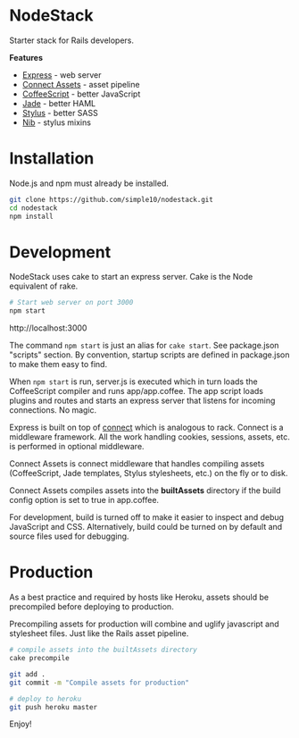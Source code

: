 NodeStack
=======

Starter stack for Rails developers.

**Features**

* [Express](http://expressjs.com/) - web server
* [Connect Assets](https://github.com/adunkman/connect-assets) - asset pipeline
* [CoffeeScript](http://coffeescript.org/) - better JavaScript
* [Jade](http://jade-lang.com/) - better HAML
* [Stylus](http://learnboost.github.io/stylus/) - better SASS
* [Nib](https://github.com/visionmedia/nib) - stylus mixins


# Installation

Node.js and npm must already be installed.

```bash
git clone https://github.com/simple10/nodestack.git
cd nodestack
npm install
```

# Development

NodeStack uses cake to start an express server. Cake is the Node equivalent of rake.

```bash
# Start web server on port 3000
npm start
```

http://localhost:3000

The command `npm start` is just an alias for `cake start`. See package.json "scripts" section.
By convention, startup scripts are defined in package.json to make them easy to find.

When `npm start` is run, server.js is executed which in turn loads the CoffeeScript compiler
and runs app/app.coffee. The app script loads plugins and routes and starts an express
server that listens for incoming connections. No magic.

Express is built on top of [connect](http://www.senchalabs.org/connect/) which is analogous
to rack. Connect is a middleware framework. All the work handling cookies, sessions, assets,
etc. is performed in optional middleware.

Connect Assets is connect middleware that handles compiling assets (CoffeeScript, Jade
templates, Stylus stylesheets, etc.) on the fly or to disk.

Connect Assets compiles assets into the **builtAssets** directory if the build config option
is set to true in app.coffee.

For development, build is turned off to make it easier to inspect and debug JavaScript and
CSS. Alternatively, build could be turned on by default and source files used for debugging.


# Production

As a best practice and required by hosts like Heroku, assets should be precompiled before
deploying to production.

Precompiling assets for production will combine and uglify javascript and stylesheet files.
Just like the Rails asset pipeline.

```bash
# compile assets into the builtAssets directory
cake precompile

git add .
git commit -m "Compile assets for production"

# deploy to heroku
git push heroku master
```


Enjoy!

